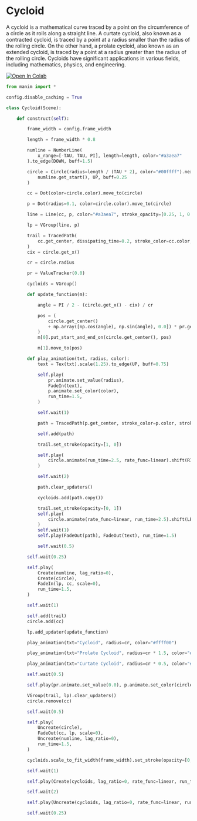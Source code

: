 # Cycloid
A cycloid is a mathematical curve traced by a point on the circumference of a circle as it rolls along a straight line. A curtate cycloid, also known as a contracted cycloid, is traced by a point at a radius smaller than the radius of the rolling circle. On the other hand, a prolate cycloid, also known as an extended cycloid, is traced by a point at a radius greater than the radius of the rolling circle. Cycloids have significant applications in various fields, including mathematics, physics, and engineering.

<a href="https://colab.research.google.com/github/curiouswalk/manim/blob/main/source/cycloid/cycloid.ipynb"><img src="https://colab.research.google.com/assets/colab-badge.svg" alt="Open In Colab"/></a>


```python
from manim import *

config.disable_caching = True

class Cycloid(Scene):

    def construct(self):

        frame_width = config.frame_width

        length = frame_width * 0.8

        numline = NumberLine(
            x_range=[-TAU, TAU, PI], length=length, color="#a3aea7"
        ).to_edge(DOWN, buff=1.5)

        circle = Circle(radius=length / (TAU * 2), color="#00ffff").next_to(
            numline.get_start(), UP, buff=0.25
        )

        cc = Dot(color=circle.color).move_to(circle)

        p = Dot(radius=0.1, color=circle.color).move_to(circle)

        line = Line(cc, p, color="#a3aea7", stroke_opacity=[0.25, 1, 0.25])

        lp = VGroup(line, p)

        trail = TracedPath(
            cc.get_center, dissipating_time=0.2, stroke_color=cc.color, stroke_width=4
        )
        cix = circle.get_x()

        cr = circle.radius

        pr = ValueTracker(0.0)

        cycloids = VGroup()

        def update_function(m):

            angle = PI / 2 - (circle.get_x() - cix) / cr

            pos = (
                circle.get_center()
                + np.array([np.cos(angle), np.sin(angle), 0.0]) * pr.get_value()
            )
            m[0].put_start_and_end_on(circle.get_center(), pos)

            m[1].move_to(pos)

        def play_animation(txt, radius, color):
            text = Tex(txt).scale(1.25).to_edge(UP, buff=0.75)

            self.play(
                pr.animate.set_value(radius),
                FadeIn(text),
                p.animate.set_color(color),
                run_time=1.5,
            )

            self.wait(1)

            path = TracedPath(p.get_center, stroke_color=p.color, stroke_width=5)

            self.add(path)

            trail.set_stroke(opacity=[1, 0])

            self.play(
                circle.animate(run_time=2.5, rate_func=linear).shift(RIGHT * length)
            )

            self.wait(2)

            path.clear_updaters()

            cycloids.add(path.copy())

            trail.set_stroke(opacity=[0, 1])
            self.play(
                circle.animate(rate_func=linear, run_time=2.5).shift(LEFT * length)
            )
            self.wait(1)
            self.play(FadeOut(path), FadeOut(text), run_time=1.5)

            self.wait(0.5)

        self.wait(0.25)

        self.play(
            Create(numline, lag_ratio=0),
            Create(circle),
            FadeIn(lp, cc, scale=0),
            run_time=1.5,
        )

        self.wait(1)

        self.add(trail)
        circle.add(cc)

        lp.add_updater(update_function)

        play_animation(txt="Cycloid", radius=cr, color="#ffff00")

        play_animation(txt="Prolate Cycloid", radius=cr * 1.5, color="#ff0000")

        play_animation(txt="Curtate Cycloid", radius=cr * 0.5, color="#0000ff")

        self.wait(0.5)

        self.play(pr.animate.set_value(0.0), p.animate.set_color(circle.color))

        VGroup(trail, lp).clear_updaters()
        circle.remove(cc)

        self.wait(0.5)

        self.play(
            Uncreate(circle),
            FadeOut(cc, lp, scale=0),
            Uncreate(numline, lag_ratio=0),
            run_time=1.5,
        )

        cycloids.scale_to_fit_width(frame_width).set_stroke(opacity=[0, 1, 0]).center()

        self.wait(1)

        self.play(Create(cycloids, lag_ratio=0, rate_func=linear, run_time=2.5))

        self.wait(2)

        self.play(Uncreate(cycloids, lag_ratio=0, rate_func=linear, run_time=2.5))

        self.wait(0.25)

```

